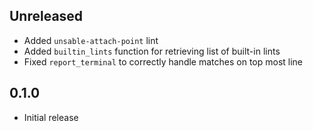 Unreleased
----------
- Added `unsable-attach-point` lint
- Added `builtin_lints` function for retrieving list of built-in lints
- Fixed `report_terminal` to correctly handle matches on top most line


0.1.0
-----
- Initial release

